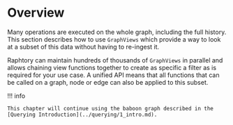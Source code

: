 # Overview

Many operations are executed on the whole graph, including the full history. This section describes how to use `GraphViews` which provide a way to look at a subset of this data without having to re-ingest it.

Raphtory can maintain hundreds of thousands of `GraphViews` in parallel and allows chaining view functions together to create as specific a filter as is required for your use case. A unified API means that all functions that can be called on a graph, node or edge can also be applied to this subset.

!!! info

    This chapter will continue using the baboon graph described in the [Querying Introduction](../querying/1_intro.md).
